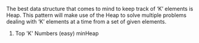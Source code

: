 The best data structure that comes to mind to keep track of ‘K’ elements is Heap. 
This pattern will make use of the Heap to solve multiple problems dealing with ‘K’ elements at a time from a set of given elements.

1. Top 'K' Numbers (easy) minHeap

